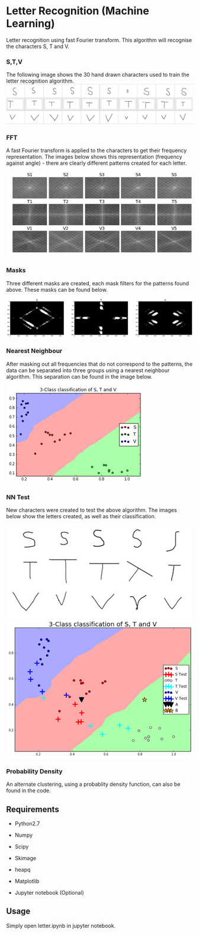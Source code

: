 # Letter Recognition (Machine Learning)
Letter recognition using fast Fourier transform. This algorithm will recognise the characters S, T and V.

### S,T,V
The following image shows the 30 hand drawn characters used to train the letter recognition algorithm.
![Characters](images/letters.png)

### FFT
A fast Fourier transform is applied to the characters to get their frequency representation. The images below shows this representation (frequency against angle) - there are clearly different patterns created for each letter.

![FFT](images/fft.png)

### Masks
Three different masks are created, each mask filters for the patterns found above. These masks can be found below.

![](images/mask.png)

### Nearest Neighbour

After masking out all frequencies that do not correspond to the patterns, the data can be separated into three groups using a nearest neighbour algorithm. This separation can be found in the image below.

![](images/indexV.png)

### NN Test

New characters were created to test the above algorithm. The images below show the letters created, as well as their classification.

![](images/testChars.png)
![](images/test1.png)

### Probability Density

An alternate clustering, using a probablity density function, can also be found in the code.

## Requirements

* Python2.7
* Numpy
* Scipy
* Skimage
* heapq
* Matplotlib

* Jupyter notebook (Optional)

## Usage

Simply open letter.ipynb in jupyter notebook.

